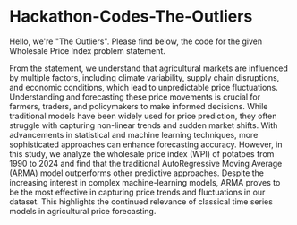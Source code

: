 # Hackathon-Codes-The-Outliers
Hello, we're "The Outliers". Please find below, the code for the given Wholesale Price Index problem statement.

From the statement, we understand that agricultural markets are influenced by multiple factors, including climate variability, supply chain disruptions, and economic conditions, which lead to unpredictable price fluctuations. Understanding and forecasting these price movements is crucial for farmers, traders, and policymakers to make informed decisions. While traditional models have been widely used for price prediction, they often struggle with capturing non-linear trends and sudden market shifts. With advancements in statistical and machine learning techniques, more sophisticated approaches can enhance forecasting accuracy. However, in this study, we analyze the wholesale price index (WPI) of potatoes from 1990 to 2024 and find that the traditional AutoRegressive Moving Average (ARMA) model outperforms other predictive approaches. Despite the increasing interest in complex machine-learning models, ARMA proves to be the most effective in capturing price trends and fluctuations in our dataset. This highlights the continued relevance of classical time series models in agricultural price forecasting.
